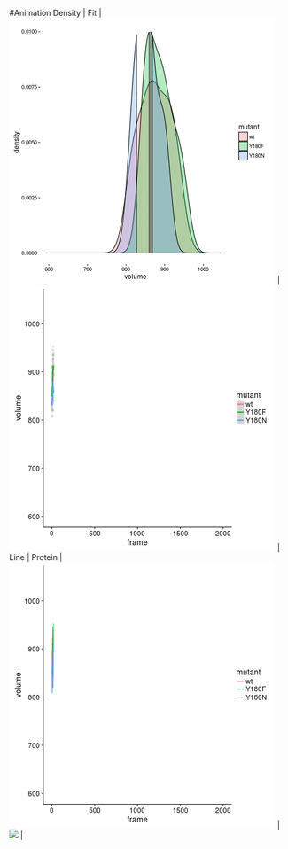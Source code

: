 #Animation
Density              | Fit              |
![](vol_density.gif) | ![](vol_fit.gif) |
Line                 | Protein          |  
![](vol_line.gif)    | ![](protein.gif) |
